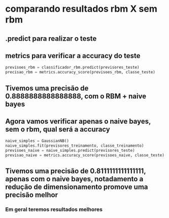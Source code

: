 # comparando resultados rbm X sem rbm

## .predict para realizar o teste

## metrics para verificar a accuracy do teste

```python
previsoes_rbm = classificador_rbm.predict(previsores_teste)
precisao_rbm = metrics.accuracy_score(previsoes_rbm, classe_teste)
```

## Tivemos uma precisão de 0.8888888888888888, com o RBM + naive bayes

## Agora vamos verificar apenas o naive bayes, sem o rbm, qual será a accuracy

```python
naive_simples = GaussianNB()
naive_simples.fit(previsores_treinamento, classe_treinamento)
previsoes_naive = naive_simples.predict(previsores_teste)
previsao_naive = metrics.accuracy_score(previsoes_naive, classe_teste)
```

## Tivemos uma precisão de 0.8111111111111111, apenas com o naive bayes, notadamento a redução de dimensionamento promove uma precisão melhor

### Em geral teremos resultados melhores
